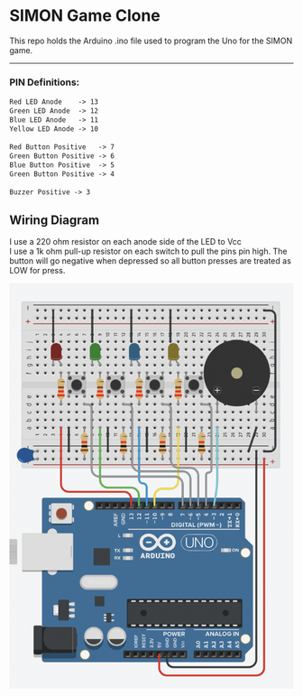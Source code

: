 # SIMON Game Clone

This repo holds the Arduino .ino file used to program the Uno for the SIMON game. 

---
### PIN Definitions:
```
Red LED Anode    -> 13  
Green LED Anode  -> 12  
Blue LED Anode   -> 11  
Yellow LED Anode -> 10

Red Button Positive   -> 7
Green Button Positive -> 6
Blue Button Positive  -> 5
Green Button Positive -> 4

Buzzer Positive -> 3
```

## Wiring Diagram
I use a 220 ohm resistor on each anode side of the LED to Vcc  
I use a 1k ohm pull-up resistor on each switch to pull the pins pin high. The button will go negative when depressed so all button presses are treated as LOW for press.

![wiring diagram](https://github.com/jdodson3106/CCAMD_Course/blob/master/simon_clone/Arduino%20Writing%20Diagram.png)
